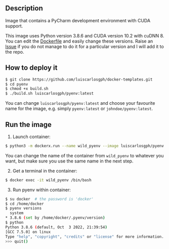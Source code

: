 Description
-----------

Image that contains a PyCharm development environment with CUDA support.

This image uses Python version 3.8.6 and CUDA version 10.2 with cuDNN 8. You can edit the [Dockerfile](https://github.com/luiscarlosgph/docker-templates/blob/main/pycharm/Dockerfile) and easily change these versions. Raise an [Issue](https://github.com/luiscarlosgph/docker-templates/issues) if you do not manage to do it for a particular version and I will add it to the repo.

How to deploy it
----------------
```bash
$ git clone https://github.com/luiscarlosgph/docker-templates.git
$ cd pyenv
$ chmod +x build.sh
$ ./build.sh luiscarlosgph/pyenv:latest
```
You can change `luiscarlosgph/pyenv:latest` and choose your favourite name for the image, e.g. simply `pyenv:latest` or `johndoe/pyenv:latest`.

Run the image
-------------

1. Launch container: 
```bash
$ python3 -m dockerx.run --name wild_pyenv --image luiscarlosgph/pyenv:latest --nvidia 1 --command 'sleep infinity'
```
You can change the name of the container from `wild_pyenv` to whatever you want, but make sure you use the same name in the next step.

2. Get a terminal in the container:
```bash
$ docker exec -it wild_pyenv /bin/bash 
```

3. Run pyenv within container: 
```bash
$ su docker  # the password is 'docker'
$ cd /home/docker
$ pyenv versions
  system
* 3.8.6 (set by /home/docker/.pyenv/version)
$ python                                                                                                                                                   
Python 3.8.6 (default, Oct  3 2022, 21:39:54) 
[GCC 7.5.0] on linux
Type "help", "copyright", "credits" or "license" for more information.
>>> quit()
```


